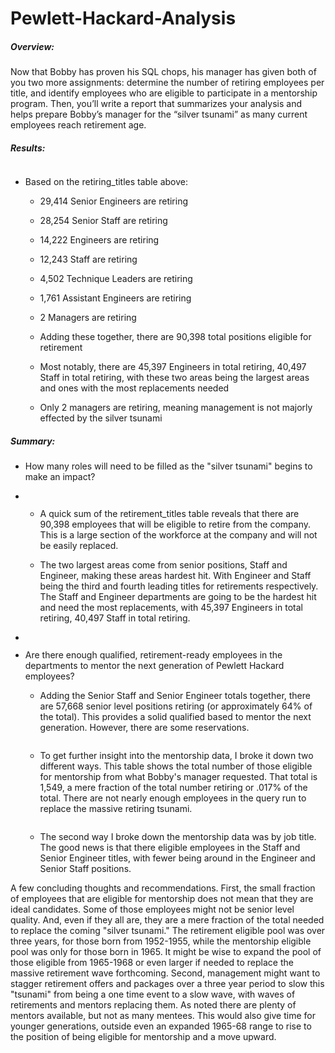 # Pewlett-Hackard-Analysis

##### Overview:

Now that Bobby has proven his SQL chops, his manager has given both of you two more assignments: determine the number of retiring employees per title, and identify employees who are eligible to participate in a mentorship program. Then, you’ll write a report that summarizes your analysis and helps prepare Bobby’s manager for the “silver tsunami” as many current employees reach retirement age.

##### Results:

![]()

- Based on the retiring_titles table above:

  - 29,414 Senior Engineers are retiring
  - 28,254 Senior Staff are retiring
  - 14,222 Engineers are retiring
  - 12,243 Staff are retiring
  - 4,502 Technique Leaders are retiring
  - 1,761 Assistant Engineers are retiring
  - 2 Managers are retiring

  - Adding these together, there are 90,398 total positions eligible for retirement
  - Most notably, there are 45,397 Engineers in total retiring, 40,497 Staff in total retiring, with these two areas being the largest areas and ones with the most replacements needed
  - Only 2 managers are retiring, meaning management is not majorly effected by the silver tsunami

##### Summary:

- How many roles will need to be filled as the "silver tsunami" begins to make an impact?

- ![]()

  - A quick sum of the retirement_titles table reveals that there are 90,398 employees that will be eligible to retire from the company. This is a large section of the workforce at the company and will not be easily replaced.

  - The two largest areas come from senior positions, Staff and Engineer, making these areas hardest hit. With Engineer and Staff being the third and fourth leading titles for retirements respectively. The Staff and Engineer departments are going to be the hardest hit and need the most replacements, with 45,397 Engineers in total retiring, 40,497 Staff in total retiring.

- ![]()

- Are there enough qualified, retirement-ready employees in the departments to mentor the next generation of Pewlett Hackard employees?

  - Adding the Senior Staff and Senior Engineer totals together, there are 57,668 senior level positions retiring (or approximately 64% of the total). This provides a solid qualified based to mentor the next generation. However, there are some reservations.

  ![]()

  - To get further insight into the mentorship data, I broke it down two different ways. This table shows the total number of those eligible for mentorship from what Bobby's manager requested. That total is 1,549, a mere fraction of the total number retiring or .017% of the total. There are not nearly enough employees in the query run to replace the massive retiring tsunami.

  ![]()

  - The second way I broke down the mentorship data was by job title. The good news is that there eligible employees in the Staff and Senior Engineer titles, with fewer being around in the Engineer and Senior Staff positions.

A few concluding thoughts and recommendations. First, the small fraction of employees that are eligible for mentorship does not mean that they are ideal candidates. Some of those employees might not be senior level quality. And, even if they all are, they are a mere fraction of the total needed to replace the coming "silver tsunami." The retirement eligible pool was over three years, for those born from 1952-1955, while the mentorship eligible pool was only for those born in 1965. It might be wise to expand the pool of those eligible from 1965-1968 or even larger if needed to replace the massive retirement wave forthcoming. Second, management might want to stagger retirement offers and packages over a three year period to slow this "tsunami" from being a one time event to a slow wave, with waves of retirements and mentors replacing them. As noted there are plenty of mentors available, but not as many mentees. This would also give time for younger generations, outside even an expanded 1965-68 range to rise to the position of being eligible for mentorship and a move upward.
